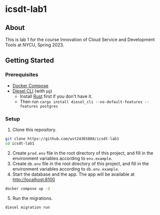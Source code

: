 # icsdt-lab1

## About

This is lab 1 for the course Innovation of Cloud Service and Development Tools at NYCU, Spring 2023.

## Getting Started

### Prerequisites

- [Docker Compose](https://docs.docker.com/compose/install/)
- [Diesel CLI](https://diesel.rs/guides/getting-started/) (with `pg`)
  - Install [Rust](https://www.rust-lang.org/) first if you don't have it.
  - Then run `cargo install diesel_cli --no-default-features --features postgres`

### Setup

1. Clone this repository.
```bash
git clone https://github.com/wst24365888/icsdt-lab1
cd icsdt-lab1
```
2. Create `prod.env` file in the root directory of this project, and fill in the environment variables according to `env.example`.
3. Create `db.env` file in the root directory of this project, and fill in the environment variables according to `db.env.example`.
4. Start the database and the app. The app will be available at <http://localhost:8100>
```bash
docker compose up -d
```
5. Run the migrations.
```bash
diesel migration run
```
